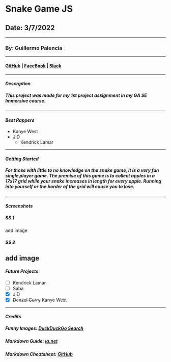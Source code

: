 # Snake Game JS

## Date: 3/7/2022

---

### By: Guillermo Palencia

---

#### [GitHub]() | [FaceBook]() | [Slack]()

---

#### **_Description_**

##### This project was made for my 1st project assignment in my GA SE Immersive course.

---

#### **_Best Rappers_**

- Kanye West
- JID
  - Kendrick Lamar

---

#### **_Getting Started_**

##### For those with little to no knowledge on the snake game, it is a very fun single player game. The premise of this game is to collect apples in a 17x17 grid while your snake increases in length for every apple. Running into yourself or the border of the grid will cause you to lose.

---

#### **_Screenshots_**

##### SS 1

add image

##### SS 2

## add image

#### **_Future Projects_**

- [ ] Kendrick Lamar
- [ ] Saba
- [x] JID
- [x] ~~Denzel Curry~~ Kanye West

---

#### **_Credits_**

##### Funny Images: [DuckDuckGo Search](duckduckgo.com)

##### Markdown Guide: [ia.net](https://ia.net/writer/support/general/markdown-guide)

##### Markdown Cheatsheet: [GitHub](https://guides.github.com/pdfs/markdown-cheatsheet-online.pdf)
